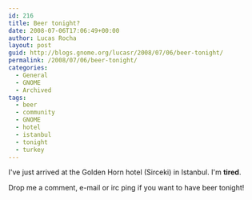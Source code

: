 ```yaml
---
id: 216
title: Beer tonight?
date: 2008-07-06T17:06:49+00:00
author: Lucas Rocha
layout: post
guid: http://blogs.gnome.org/lucasr/2008/07/06/beer-tonight/
permalink: /2008/07/06/beer-tonight/
categories:
  - General
  - GNOME
  - Archived
tags:
  - beer
  - community
  - GNOME
  - hotel
  - istanbul
  - tonight
  - turkey
---
```

I've just arrived at the Golden Horn hotel (Sirceki) in Istanbul. I'm
**tired**.

Drop me a comment, e-mail or irc ping if you want to have beer tonight!
